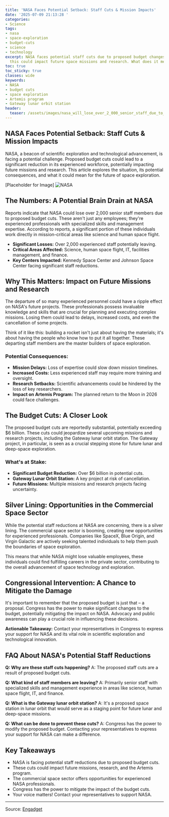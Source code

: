```yaml
---
title: 'NASA Faces Potential Setback: Staff Cuts & Mission Impacts'
date: '2025-07-09 21:13:28 '
categories:
- Science
tags:
- nasa
- space-exploration
- budget-cuts
- science
- technology
excerpt: NASA faces potential staff cuts due to proposed budget changes. Learn how
  this could impact future space missions and research. What does it mean for science?
toc: true
toc_sticky: true
classes: wide
keywords:
- NASA
- budget cuts
- space exploration
- Artemis program
- Gateway lunar orbit station
header:
  teaser: /assets/images/nasa_will_lose_over_2_000_senior_staff_due_to_prop_20250709211327.jpg
---
```


## NASA Faces Potential Setback: Staff Cuts & Mission Impacts

NASA, a beacon of scientific exploration and technological advancement, is facing a potential challenge. Proposed budget cuts could lead to a significant reduction in its experienced workforce, potentially impacting future missions and research. This article explores the situation, its potential consequences, and what it could mean for the future of space exploration.

[Placeholder for Image]
![NASA](https://o.aolcdn.com/images/dims?image_uri=https%3A%2F%2Fs.yimg.com%2Fos%2Fcreatr-uploaded-images%2F2025-07%2Fde3e90e0-5d04-11f0-874f-3441a58f2a3c&resize=1400%2C933&client=19f2b5e49a271b2bde77&signature=2ad3760ba900d1d4f716d2db3a38b04a83731f1d)

## The Numbers: A Potential Brain Drain at NASA

Reports indicate that NASA could lose over 2,000 senior staff members due to proposed budget cuts. These aren't just any employees; they're experienced professionals with specialized skills and management expertise. According to reports, a significant portion of these individuals work directly in mission-critical areas like science and human space flight.

*   **Significant Losses:** Over 2,000 experienced staff potentially leaving.
*   **Critical Areas Affected:** Science, human space flight, IT, facilities management, and finance.
*   **Key Centers Impacted:** Kennedy Space Center and Johnson Space Center facing significant staff reductions.

## Why This Matters: Impact on Future Missions and Research

The departure of so many experienced personnel could have a ripple effect on NASA's future projects. These professionals possess invaluable knowledge and skills that are crucial for planning and executing complex missions. Losing them could lead to delays, increased costs, and even the cancellation of some projects.

Think of it like this: building a rocket isn't just about having the materials; it's about having the people who know how to put it all together. These departing staff members are the master builders of space exploration.

### Potential Consequences:

*   **Mission Delays:** Loss of expertise could slow down mission timelines.
*   **Increased Costs:** Less experienced staff may require more training and oversight.
*   **Research Setbacks:** Scientific advancements could be hindered by the loss of key researchers.
*   **Impact on Artemis Program:** The planned return to the Moon in 2026 could face challenges.

## The Budget Cuts: A Closer Look

The proposed budget cuts are reportedly substantial, potentially exceeding $6 billion. These cuts could jeopardize several upcoming missions and research projects, including the Gateway lunar orbit station. The Gateway project, in particular, is seen as a crucial stepping stone for future lunar and deep-space exploration.

### What's at Stake:

*   **Significant Budget Reduction:** Over $6 billion in potential cuts.
*   **Gateway Lunar Orbit Station:** A key project at risk of cancellation.
*   **Future Missions:** Multiple missions and research projects facing uncertainty.

## Silver Lining: Opportunities in the Commercial Space Sector

While the potential staff reductions at NASA are concerning, there is a silver lining. The commercial space sector is booming, creating new opportunities for experienced professionals. Companies like SpaceX, Blue Origin, and Virgin Galactic are actively seeking talented individuals to help them push the boundaries of space exploration.

This means that while NASA might lose valuable employees, these individuals could find fulfilling careers in the private sector, contributing to the overall advancement of space technology and exploration.

## Congressional Intervention: A Chance to Mitigate the Damage

It's important to remember that the proposed budget is just that – a proposal. Congress has the power to make significant changes to the budget, potentially mitigating the impact on NASA. Advocacy and public awareness can play a crucial role in influencing these decisions.

**Actionable Takeaway:** Contact your representatives in Congress to express your support for NASA and its vital role in scientific exploration and technological innovation.

## FAQ About NASA's Potential Staff Reductions

**Q: Why are these staff cuts happening?**
A: The proposed staff cuts are a result of proposed budget cuts.

**Q: What kind of staff members are leaving?**
A: Primarily senior staff with specialized skills and management experience in areas like science, human space flight, IT, and finance.

**Q: What is the Gateway lunar orbit station?**
A: It's a proposed space station in lunar orbit that would serve as a staging point for future lunar and deep-space missions.

**Q: What can be done to prevent these cuts?**
A: Congress has the power to modify the proposed budget. Contacting your representatives to express your support for NASA can make a difference.

## Key Takeaways

*   NASA is facing potential staff reductions due to proposed budget cuts.
*   These cuts could impact future missions, research, and the Artemis program.
*   The commercial space sector offers opportunities for experienced NASA professionals.
*   Congress has the power to mitigate the impact of the budget cuts.
*   Your voice matters! Contact your representatives to support NASA.

---

Source: [Engadget](https://www.engadget.com/science/space/nasa-will-lose-over-2000-senior-staff-due-to-proposed-trump-budget-cuts-210109229.html?src=rss)